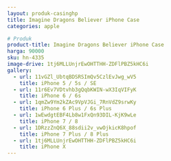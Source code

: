 ```yaml
---
layout: produk-casinghp
title: Imagine Dragons Believer iPhone Case
categories: apple

# Produk
product-title: Imagine Dragons Believer iPhone Case
harga: 90000
sku: hn-4335
image-drive: 1tj6MLLUnjrEwOHTTHH-ZDFlPBZ5kHC6i
gallery:
  - url: 11vGZl_UbtqBDSRSImQv5CzlEvJwg_wV5
    title: iPhone 5 / 5s / SE
  - url: 11r6Ev7VDtvhb3gQqbKWIN-wX3IqVIFyK
    title: iPhone 6 / 6s
  - url: 1qmZw9Ym2kZAc9VpVJGi_7RnVdZ9srwKy
    title: iPhone 6 Plus / 6s Plus
  - url: 1wEwdgtEBF4Lb8w1FxQn93DIL-KjK9wLe
    title: iPhone 7 / 8
  - url: 1DRzzZnQ6X_88sdii2v_vwOjkicK8hpof
    title: iPhone 7 Plus / 8 Plus
  - url: 1tj6MLLUnjrEwOHTTHH-ZDFlPBZ5kHC6i
    title: iPhone X
---
```

